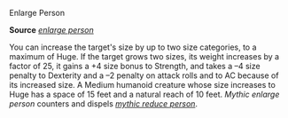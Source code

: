 Enlarge Person

**Source** [_enlarge person_](/pathfinderRPG/prd/spells/enlargePerson.html#_enlarge-person)

You can increase the target's size by up to two size categories, to a maximum of Huge. If the target grows two sizes, its weight increases by a factor of 25, it gains a +4 size bonus to Strength, and takes a –4 size penalty to Dexterity and a –2 penalty on attack rolls and to AC because of its increased size. A Medium humanoid creature whose size increases to Huge has a space of 15 feet and a natural reach of 10 feet. _Mythic enlarge person_ counters and dispels [_mythic reduce person_](/pathfinderRPG/prd/mythicAdventures/mythicSpells/reducePerson.html).


